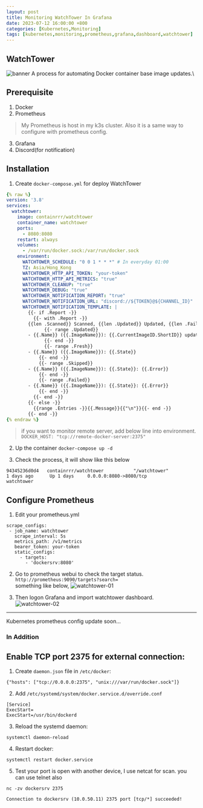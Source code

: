 ```yaml
---
layout: post
title: Monitoring WatchTower In Grafana
date: 2023-07-12 16:00:00 +800
categories: [Kubernetes,Monitoring]
tags: [kubernetes,monitoring,prometheus,grafana,dashboard,watchtower]
---
```


## WatchTower 
![banner](https://encrypted-tbn0.gstatic.com/images?q=tbn:ANd9GcSwzYgYHkvG7PmEHhvblaTKbYxF7-fYAxA-ww&usqp=CAU)
A process for automating Docker container base image updates.\

## Prerequisite
1. Docker
2. Prometheus
> My Prometheus is host in my k3s cluster. Also it is a same way to configure with prometheus config.
3. Grafana
4. Discord(for notification)

## Installation
1. Create `docker-compose.yml` for deploy WatchTower
```yml
{% raw %}
version: '3.8'
services:
  watchtower:
    image: containrrr/watchtower
    container_name: watchtower
    ports:
      - 8080:8080
    restart: always
    volumes:
      - /var/run/docker.sock:/var/run/docker.sock
    environment:
      WATCHTOWER_SCHEDULE: "0 0 1 * * *" # In everyday 01:00
      TZ: Asia/Hong_Kong
      WATCHTOWER_HTTP_API_TOKEN: "your-token"
      WATCHTOWER_HTTP_API_METRICS: "true"
      WATCHTOWER_CLEANUP: "true"
      WATCHTOWER_DEBUG: "true"
      WATCHTOWER_NOTIFICATION_REPORT: "true"
      WATCHTOWER_NOTIFICATION_URL: "discord://${TOKEN}@${CHANNEL_ID}"
      WATCHTOWER_NOTIFICATION_TEMPLATE: |
        {{- if .Report -}}
          {{- with .Report -}}
        {{len .Scanned}} Scanned, {{len .Updated}} Updated, {{len .Failed}} Failed
              {{- range .Updated}}
        - {{.Name}} ({{.ImageName}}): {{.CurrentImageID.ShortID}} updated to {{.LatestImageID.ShortID}}
              {{- end -}}
              {{- range .Fresh}}
        - {{.Name}} ({{.ImageName}}): {{.State}}
            {{- end -}}
            {{- range .Skipped}}
        - {{.Name}} ({{.ImageName}}): {{.State}}: {{.Error}}
            {{- end -}}
            {{- range .Failed}}
        - {{.Name}} ({{.ImageName}}): {{.State}}: {{.Error}}
            {{- end -}}
          {{- end -}}
        {{- else -}}
          {{range .Entries -}}{{.Message}}{{"\n"}}{{- end -}}
        {{- end -}}
{% endraw %}
```
> if you want to monitor remote server, add below line into environment.\
`DOCKER_HOST: "tcp://remote-docker-server:2375"`

2. Up the container `docker-compose up -d`

3. Check the process, it will show like this below
```
94345236d0d4   containrrr/watchtower           "/watchtower"            1 days ago      Up 1 days     0.0.0.0:8080->8080/tcp                                     watchtower
```

## Configure Prometheus 
1. Edit your prometheus.yml
```
scrape_configs:
 - job_name: watchtower
   scrape_interval: 5s
   metrics_path: /v1/metrics
   bearer_token: your-token
   static_configs:
     - targets:
       - 'dockersrv:8080'
```
2. Go to prometheus webui to check the target status.\
`http://prometheus:9090/targets?search=` \
something like below,
![watchtower-01](/asset/img/watchtower-01.png)

3. Then logon Grafana and import watchtower dashboard.
![watchtower-02](/asset/img/watchtower-02.png)

---
Kubernetes prometheus config
update soon...

###  In Addition
Enable TCP port 2375 for external connection:
---
1. Create `daemon.json` file in `/etc/docker`:
```
{"hosts": ["tcp://0.0.0.0:2375", "unix:///var/run/docker.sock"]}
```
2. Add `/etc/systemd/system/docker.service.d/override.conf`
```
[Service]
ExecStart=
ExecStart=/usr/bin/dockerd
```

3. Reload the systemd daemon:
```
systemctl daemon-reload
```

4. Restart docker:
```
systemctl restart docker.service
```
5. Test your port is open with another device, I use netcat for scan. you can use telnet also
```
nc -zv dockersrv 2375
```
```
Connection to dockersrv (10.0.50.11) 2375 port [tcp/*] succeeded!
```
